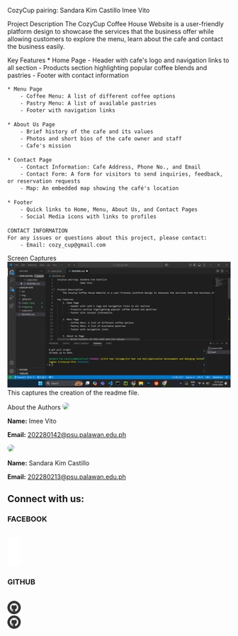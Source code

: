 CozyCup pairing: Sandara Kim Castillo
                 Imee Vito

Project Description
    The CozyCup Coffee House Website is a user-friendly platform design to showcase the services that the business offer while allowing customers to explore the menu, learn about the cafe and contact the business easily.

Key Features
    * Home Page
        - Header with cafe's logo and navigation links to all section
        - Products section highlighting popular coffee blends and pastries
        - Footer with contact information
    
    * Menu Page
        - Coffee Menu: A list of different coffee options
        - Pastry Menu: A list of available pastries
        - Footer with navigation links
    
    * About Us Page
        - Brief history of the cafe and its values
        - Photos and short bios of the cafe owner and staff
        - Cafe's mission
    
    * Contact Page
        - Contact Information: Cafe Address, Phone No., and Email
        - Contact Form: A form for visitors to send inquiries, feedback, or reservation requests
        - Map: An embedded map showing the café's location

    * Footer
        - Quick links to Home, Menu, About Us, and Contact Pages
        - Social Media icons with links to profiles

    CONTACT INFORMATION
    For any issues or questions about this project, please contact:
        - Email: cozy_cup@gmail.com

Screen Captures
    ![alt text](img1.png)
    This captures the creation of the readme file.

About the Authors
<img src="![alt text](V.jpg)" width="150" style="border-radius: 50%;">
    <p><b>Name:</b> Imee Vito</p>
    <p><b>Email:</b> 202280142@psu.palawan.edu.ph</p>
<img src="![alt text](C.jpg)" width="150" style="border-radius: 50%;">
    <p><b>Name:</b> Sandara Kim Castillo</p>
    <p><b>Email:</b> 202280213@psu.palawan.edu.ph</p>

<h2>Connect with us:</h2>
<h3>FACEBOOK</h3>
<a href="https://facebook.com/imee.vito.2024" target="_blank">
    <br><img src="Facebook_white.svg" width="30" alt="Personal Facebook Icon">
</a>

<a href="https://facebook.com/sandara.castillo.739" target="_blank">
    <br><img src="Facebook_white.svg" width="30" alt="Personal Facebook Icon">
</a>

<h3>GITHUB</h3>
<a href="https://github.com/PastTimer" target="_blank">
    <br><img src="Github.svg" width="30" alt="GitHub Icon">
</a>
<a href="https://github.com/Ms-Castle" target="_blank">
    <br><img src="Github.svg" width="30" alt="GitHub Icon">
</a>
